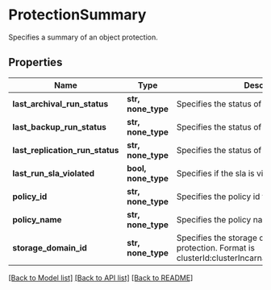 # ProtectionSummary

Specifies a summary of an object protection.

## Properties
Name | Type | Description | Notes
------------ | ------------- | ------------- | -------------
**last_archival_run_status** | **str, none_type** | Specifies the status of last archival run. | [optional] 
**last_backup_run_status** | **str, none_type** | Specifies the status of last local back up run. | [optional] 
**last_replication_run_status** | **str, none_type** | Specifies the status of last replication run. | [optional] 
**last_run_sla_violated** | **bool, none_type** | Specifies if the sla is violated in last run. | [optional] 
**policy_id** | **str, none_type** | Specifies the policy id for this protection. | [optional] 
**policy_name** | **str, none_type** | Specifies the policy name for this group. | [optional] 
**storage_domain_id** | **str, none_type** | Specifies the storage domain id of this protection. Format is clusterId:clusterIncarnationId:storageDomainId. | [optional] 

[[Back to Model list]](../README.md#documentation-for-models) [[Back to API list]](../README.md#documentation-for-api-endpoints) [[Back to README]](../README.md)



